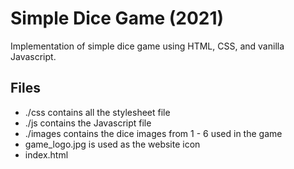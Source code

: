 # Simple Dice Game (2021)
Implementation of simple dice game using HTML, CSS, and vanilla Javascript.

## Files
- ./css contains all the stylesheet file
- ./js contains the Javascript file
- ./images contains the dice images from 1 - 6 used in the game
- game_logo.jpg is used as the website icon
- index.html 
